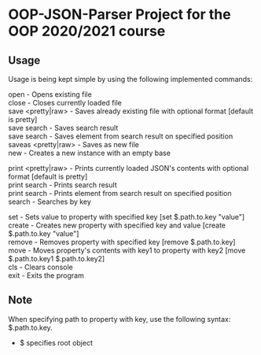 # OOP-JSON-Parser Project for the OOP 2020/2021 course

## Usage

Usage is being kept simple by using the following implemented commands:

open <path> - Opens existing file <br>
close - Closes currently loaded file <br>
save <pretty|raw> - Saves already existing file with optional format [default is pretty] <br>
save search <path> - Saves search result <br>
save search <position> <path> - Saves element from search result on specified position <br>
saveas <path> <pretty|raw> - Saves as new file <br>
new - Creates a new instance with an empty base <br>

print <pretty|raw> - Prints currently loaded JSON's contents with optional format [default is pretty] <br>
print search - Prints search result <br>
print search <position> - Prints element from search result on specified position <br>
search <key> - Searches by key <br>

set <key> <value> - Sets value to property with specified key [set $.path.to.key "value"] <br>
create <key> <value> - Creates new property with specified key and value [create $.path.to.key "value"] <br>
remove <key> - Removes property with specified key [remove $.path.to.key] <br>
move <key1> <key2> - Moves property's contents with key1 to property with key2 [move $.path.to.key1 $.path.to.key2] <br>
cls - Clears console <br>
exit - Exits the program <br>

## Note

When specifying path to property with key, use the following syntax: $.path.to.key.
- $ specifies root object

